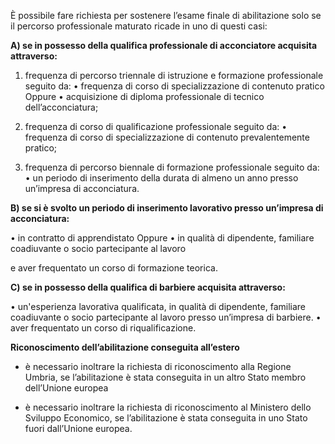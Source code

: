 È possibile fare richiesta per sostenere l’esame finale di abilitazione solo se il percorso professionale maturato ricade in uno di questi casi:


**A) se in possesso della qualifica professionale di acconciatore acquisita attraverso:**

1.	frequenza di percorso triennale di istruzione e formazione professionale seguito da:
•	frequenza di corso di specializzazione di contenuto pratico
Oppure
•	acquisizione di diploma professionale di tecnico dell’acconciatura;

2.	frequenza di corso di qualificazione professionale seguito da:
•	frequenza di corso di specializzazione di contenuto prevalentemente pratico;

3.	frequenza di percorso biennale di formazione professionale seguito da:
•	un periodo di inserimento della durata di almeno un anno presso un’impresa di acconciatura.

**B) se si è svolto un periodo di inserimento lavorativo presso un’impresa di acconciatura:**

•	in contratto di apprendistato
Oppure
•	in qualità di dipendente, familiare coadiuvante o socio partecipante al lavoro

e aver frequentato un corso di formazione teorica.

**C) se in possesso della qualifica di barbiere acquisita attraverso:**

•	un'esperienza lavorativa qualificata, in qualità di dipendente, familiare coadiuvante o socio partecipante al lavoro presso un’impresa di barbiere.
•	aver frequentato un corso di riqualificazione.


**Riconoscimento dell’abilitazione conseguita all’estero**

- è necessario inoltrare la richiesta di riconoscimento alla Regione Umbria, se l’abilitazione è stata conseguita in un altro Stato membro dell’Unione europea

- è necessario inoltrare la richiesta di riconoscimento al Ministero dello Sviluppo Economico, se l’abilitazione è stata conseguita in uno Stato fuori dall’Unione europea.
